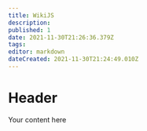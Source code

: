 ```yaml
---
title: WikiJS
description: 
published: 1
date: 2021-11-30T21:26:36.379Z
tags: 
editor: markdown
dateCreated: 2021-11-30T21:24:49.010Z
---
```


# Header
Your content here